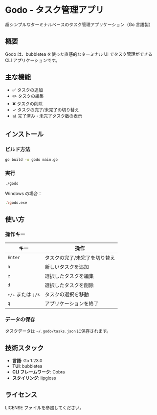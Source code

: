# Godo - タスク管理アプリ

超シンプルなターミナルベースのタスク管理アプリケーション（Go 言語製）

## 概要

Godo は、bubbletea を使った直感的なターミナル UI でタスク管理ができる CLI アプリケーションです。

## 主な機能

- ✅ タスクの追加
- ✏️ タスクの編集
- ❌ タスクの削除
- ✓ タスクの完了/未完了の切り替え
- 📊 完了済み・未完了タスク数の表示

## インストール

### ビルド方法

```bash
go build -o godo main.go
```

### 実行

```bash
./godo
```

Windows の場合：

```bash
.\godo.exe
```

## 使い方

### 操作キー

| キー               | 操作                          |
| ------------------ | ----------------------------- |
| `Enter`            | タスクの完了/未完了を切り替え |
| `n`                | 新しいタスクを追加            |
| `e`                | 選択したタスクを編集          |
| `d`                | 選択したタスクを削除          |
| `↑/↓` または `j/k` | タスクの選択を移動            |
| `q`                | アプリケーションを終了        |

### データの保存

タスクデータは `~/.godo/tasks.json` に保存されます。

## 技術スタック

- **言語**: Go 1.23.0
- **TUI**: bubbletea
- **CLI フレームワーク**: Cobra
- **スタイリング**: lipgloss

## ライセンス

LICENSE ファイルを参照してください。
